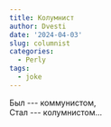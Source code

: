 ```yaml
---
title: Колумнист
author: Dvesti
date: '2024-04-03'
slug: columnist
categories:
  - Perly
tags:
  - joke
---
```


Был --- коммунистом,  
Стал --- колумнистом...   
